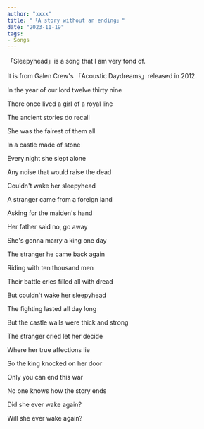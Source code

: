 ```yaml
---
author: "xxxx"
title: "「A story without an ending」"
date: "2023-11-19"
tags:  
- Songs
---
```


「Sleepyhead」is a song that I am very fond of. 

It is from Galen Crew's 「Acoustic Daydreams」released in 2012.



In the year of our lord twelve thirty nine

There once lived a girl of a royal line

The ancient stories do recall

She was the fairest of them all

In a castle made of stone

Every night she slept alone

Any noise that would raise the dead

Couldn't wake her sleepyhead

A stranger came from a foreign land

Asking for the maiden's hand

Her father said no, go away

She's gonna marry a king one day

The stranger he came back again

Riding with ten thousand men

Their battle cries filled all with dread

But couldn't wake her sleepyhead

The fighting lasted all day long

But the castle walls were thick and strong

The stranger cried let her decide

Where her true affections lie

So the king knocked on her door

Only you can end this war

No one knows how the story ends

Did she ever wake again?

Will she ever wake again?